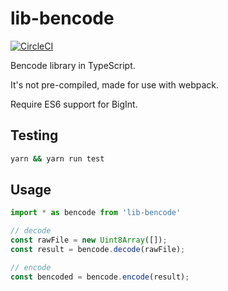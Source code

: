 # lib-bencode

[![CircleCI](https://circleci.com/gh/lmcontact/lib-bencode.svg?style=svg)](https://circleci.com/gh/lmcontact/lib-bencode)

Bencode library in TypeScript.

It's not pre-compiled, made for use with webpack.

Require ES6 support for BigInt.

## Testing

```bash
yarn && yarn run test
```
## Usage

```typescript
import * as bencode from 'lib-bencode'

// decode
const rawFile = new Uint8Array([]);
const result = bencode.decode(rawFile);

// encode
const bencoded = bencode.encode(result);
```